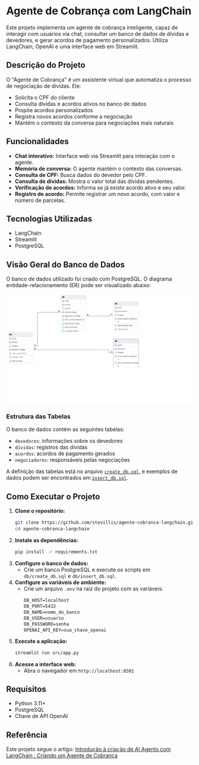 # Agente de Cobrança com LangChain

Este projeto implementa um agente de cobrança inteligente, capaz de interagir com usuários via chat, consultar um banco de dados de dívidas e devedores, e gerar acordos de pagamento personalizados. Utiliza LangChain, OpenAI e uma interface web em Streamlit.

## Descrição do Projeto

O "Agente de Cobrança" é um assistente virtual que automatiza o processo de negociação de dívidas. Ele:
- Solicita o CPF do cliente
- Consulta dívidas e acordos ativos no banco de dados
- Propõe acordos personalizados
- Registra novos acordos conforme a negociação
- Mantém o contexto da conversa para negociações mais naturais

## Funcionalidades

- **Chat interativo:** Interface web via Streamlit para interação com o agente.
- **Memória de conversa:** O agente mantém o contexto das conversas.
- **Consulta de CPF:** Busca dados do devedor pelo CPF.
- **Consulta de dívidas:** Mostra o valor total das dívidas pendentes.
- **Verificação de acordos:** Informa se já existe acordo ativo e seu valor.
- **Registro de acordo:** Permite registrar um novo acordo, com valor e número de parcelas.


## Tecnologias Utilizadas

- LangChain
- Streamlit
- PostgreSQL

## Visão Geral do Banco de Dados

O banco de dados utilizado foi criado com PostgreSQL. O diagrama entidade-relacionamento (ER) pode ser visualizado abaixo:

![Diagrama ER](docs/ERD.png)

### Estrutura das Tabelas

O banco de dados contém as seguintes tabelas:
- `devedores`: informações sobre os devedores
- `dividas`: registros das dívidas
- `acordos`: acordos de pagamento gerados
- `negociadores`: responsáveis pelas negociações

A definição das tabelas está no arquivo [`create_db.sql`](db/create_db.sql), e exemplos de dados podem ser encontrados em [`insert_db.sql`](db/insert_db.sql).

## Como Executar o Projeto

1. **Clone o repositório:**
   ```bash
   git clone https://github.com/stevillis/agente-cobranca-langchain.git
   cd agente-cobranca-langchain
   ```
2. **Instale as dependências:**
   ```bash
   pip install -r requirements.txt
   ```
3. **Configure o banco de dados:**
   - Crie um banco PostgreSQL e execute os scripts em `db/create_db.sql` e `db/insert_db.sql`.
4. **Configure as variáveis de ambiente:**
   - Crie um arquivo `.env` na raiz do projeto com as variáveis:
     ```env
     DB_HOST=localhost
     DB_PORT=5432
     DB_NAME=nome_do_banco
     DB_USER=usuario
     DB_PASSWORD=senha
     OPENAI_API_KEY=sua_chave_openai
     ```
5. **Execute a aplicação:**
   ```bash
   streamlit run src/app.py
   ```
6. **Acesse a interface web:**
   - Abra o navegador em `http://localhost:8501`

## Requisitos

- Python 3.11+
- PostgreSQL
- Chave de API OpenAI

## Referência

Este projeto segue o artigo: [Introdução à criação de AI Agents com LangChain : Criando um Agente de Cobrança](https://www.dio.me/articles/introducao-a-criacao-de-ai-agents-com-langchain-criando-um-agente-de-cobranca-f1139653ff1b)
